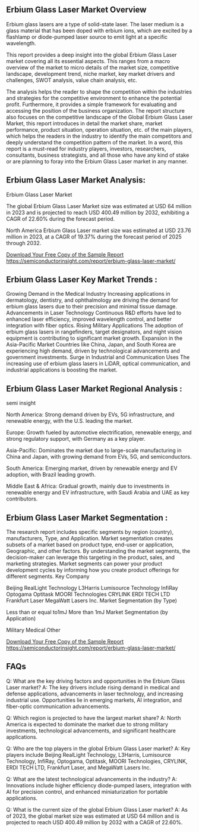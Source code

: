 ## Erbium Glass Laser Market Overview
Erbium glass lasers are a type of solid-state laser. The laser medium is a glass material that has been doped with erbium ions, which are excited by a flashlamp or diode-pumped laser source to emit light at a specific wavelength.

This report provides a deep insight into the global Erbium Glass Laser market covering all its essential aspects. This ranges from a macro overview of the market to micro details of the market size, competitive landscape, development trend, niche market, key market drivers and challenges, SWOT analysis, value chain analysis, etc.

The analysis helps the reader to shape the competition within the industries and strategies for the competitive environment to enhance the potential profit. Furthermore, it provides a simple framework for evaluating and accessing the position of the business organization. The report structure also focuses on the competitive landscape of the Global Erbium Glass Laser Market, this report introduces in detail the market share, market performance, product situation, operation situation, etc. of the main players, which helps the readers in the industry to identify the main competitors and deeply understand the competition pattern of the market.
In a word, this report is a must-read for industry players, investors, researchers, consultants, business strategists, and all those who have any kind of stake or are planning to foray into the Erbium Glass Laser market in any manner.

## Erbium Glass Laser Market Analysis:
Erbium Glass Laser Market

 

The global Erbium Glass Laser Market size was estimated at USD 64 million in 2023 and is projected to reach USD 400.49 million by 2032, exhibiting a CAGR of 22.60% during the forecast period.

North America Erbium Glass Laser market size was estimated at USD 23.76 million in 2023, at a CAGR of 19.37% during the forecast period of 2025 through 2032.

[Download Your Free Copy of the Sample Report]([url](https://semiconductorinsight.com/report/erbium-glass-laser-market/)) https://semiconductorinsight.com/report/erbium-glass-laser-market/
## Erbium Glass Laser Key Market Trends  :
Growing Demand in the Medical Industry
Increasing applications in dermatology, dentistry, and ophthalmology are driving the demand for erbium glass lasers due to their precision and minimal tissue damage.
Advancements in Laser Technology
Continuous R&D efforts have led to enhanced laser efficiency, improved wavelength control, and better integration with fiber optics.
Rising Military Applications
The adoption of erbium glass lasers in rangefinders, target designators, and night vision equipment is contributing to significant market growth.
Expansion in the Asia-Pacific Market
Countries like China, Japan, and South Korea are experiencing high demand, driven by technological advancements and government investments.
Surge in Industrial and Communication Uses
The increasing use of erbium glass lasers in LiDAR, optical communication, and industrial applications is boosting the market.
## Erbium Glass Laser Market Regional Analysis :
semi insight

North America:
Strong demand driven by EVs, 5G infrastructure, and renewable energy, with the U.S. leading the market.

Europe:
Growth fueled by automotive electrification, renewable energy, and strong regulatory support, with Germany as a key player.

Asia-Pacific:
Dominates the market due to large-scale manufacturing in China and Japan, with growing demand from EVs, 5G, and semiconductors.

South America:
Emerging market, driven by renewable energy and EV adoption, with Brazil leading growth.

Middle East & Africa:
Gradual growth, mainly due to investments in renewable energy and EV infrastructure, with Saudi Arabia and UAE as key contributors.

## Erbium Glass Laser Market Segmentation :
The research report includes specific segments by region (country), manufacturers, Type, and Application. Market segmentation creates subsets of a market based on product type, end-user or application, Geographic, and other factors. By understanding the market segments, the decision-maker can leverage this targeting in the product, sales, and marketing strategies. Market segments can power your product development cycles by informing how you create product offerings for different segments.
Key Company

Beijing RealLight Technology
L3Harris
Lumisource Technology
InfiRay
Optogama
Optitask
MOORI Technologies
CRYLINK
ERDI TECH LTD
Frankfurt Laser
MegaWatt Lasers Inc.
Market Segmentation (by Type)

Less than or equal to1mJ
More than 1mJ
Market Segmentation (by Application)

Military
Medical
Other


[Download Your Free Copy of the Sample Report]([url](https://semiconductorinsight.com/report/erbium-glass-laser-market/)) https://semiconductorinsight.com/report/erbium-glass-laser-market/
## FAQs
 

Q: What are the key driving factors and opportunities in the Erbium Glass Laser market?
A: The key drivers include rising demand in medical and defense applications, advancements in laser technology, and increasing industrial use. Opportunities lie in emerging markets, AI integration, and fiber-optic communication advancements.

Q: Which region is projected to have the largest market share?
A: North America is expected to dominate the market due to strong military investments, technological advancements, and significant healthcare applications.

Q: Who are the top players in the global Erbium Glass Laser market?
A: Key players include Beijing RealLight Technology, L3Harris, Lumisource Technology, InfiRay, Optogama, Optitask, MOORI Technologies, CRYLINK, ERDI TECH LTD, Frankfurt Laser, and MegaWatt Lasers Inc.

Q: What are the latest technological advancements in the industry?
A: Innovations include higher efficiency diode-pumped lasers, integration with AI for precision control, and enhanced miniaturization for portable applications.

Q: What is the current size of the global Erbium Glass Laser market?
A: As of 2023, the global market size was estimated at USD 64 million and is projected to reach USD 400.49 million by 2032 with a CAGR of 22.60%.
